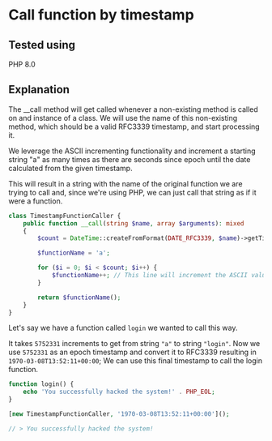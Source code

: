 # Call function by timestamp


## Tested using
PHP 8.0

## Explanation

The __call method will get called whenever a non-existing method is called
on and instance of a class. We will use the name of this non-existing method,
which should be a valid RFC3339 timestamp, and start processing it.

We leverage the ASCII incrementing functionality and increment a starting string "a"
as many times as there are seconds since epoch until the date calculated from the given timestamp.

This will result in a string with the name of the original function we are trying to call
and, since we're using PHP, we can just call that string as if it were a function.

```php
class TimestampFunctionCaller {
    public function __call(string $name, array $arguments): mixed
    {
        $count = DateTime::createFromFormat(DATE_RFC3339, $name)->getTimestamp();

        $functionName = 'a';

        for ($i = 0; $i < $count; $i++) {
            $functionName++; // This line will increment the ASCII value this string, so a -> b -> c -> ...
        }

        return $functionName();
    }
}
```

Let's say we have a function called `login` we wanted to call this way.

It takes `5752331` increments to get from string `"a"` to string `"login"`.
Now we use `5752331` as an epoch timestamp and convert it to RFC3339 resulting in `1970-03-08T13:52:11+00:00`;
We can use this final timestamp to call the login function.

```php
function login() {
    echo 'You successfully hacked the system!' . PHP_EOL;
}

[new TimestampFunctionCaller, '1970-03-08T13:52:11+00:00']();

// > You successfully hacked the system!
```
